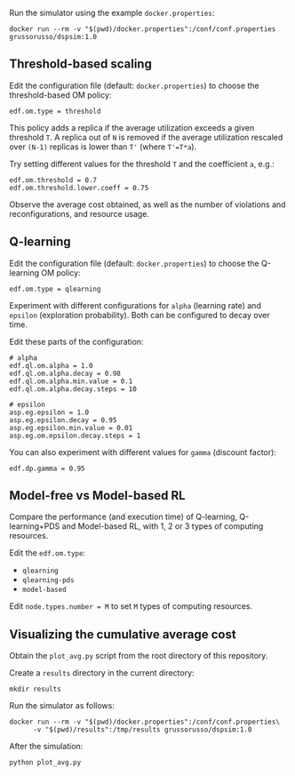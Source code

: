 Run the simulator using the example `docker.properties`:

	docker run --rm -v "$(pwd)/docker.properties":/conf/conf.properties grussorusso/dspsim:1.0

## Threshold-based scaling

Edit the configuration file (default: `docker.properties`) to choose the
threshold-based OM policy:

    edf.om.type = threshold

This policy adds a replica if the average utilization exceeds a given threshold
`T`. A replica out of `N` is removed if the average utilization rescaled over
`(N-1)` replicas is lower than `T'` (where `T'=T*a`).

Try setting different values for the threshold `T` and the coefficient `a`, e.g.:

    edf.om.threshold = 0.7
    edf.om.threshold.lower.coeff = 0.75

Observe the average cost obtained, as well as the number of violations and
reconfigurations, and resource usage.
    
## Q-learning

Edit the configuration file (default: `docker.properties`) to choose the
Q-learning OM policy:

    edf.om.type = qlearning

Experiment with different configurations for `alpha`  (learning rate) and `epsilon`
(exploration probability). Both can be configured to decay over time.

Edit these parts of the configuration:

    # alpha
    edf.ql.om.alpha = 1.0
    edf.ql.om.alpha.decay = 0.98
    edf.ql.om.alpha.min.value = 0.1
    edf.ql.om.alpha.decay.steps = 10

    # epsilon
    asp.eg.epsilon = 1.0
    asp.eg.epsilon.decay = 0.95
    asp.eg.epsilon.min.value = 0.01
    asp.eg.om.epsilon.decay.steps = 1

You can also experiment with different values for `gamma` (discount factor):

    edf.dp.gamma = 0.95

## Model-free vs Model-based RL

Compare the performance (and execution time) of Q-learning, Q-learning+PDS and
Model-based RL, with 1, 2 or 3 types of computing resources.

Edit the `edf.om.type`:

- `qlearning`
- `qlearning-pds`
- `model-based`

Edit `node.types.number = M` to set `M` types of computing resources.

## Visualizing the cumulative average cost

Obtain the `plot_avg.py` script from the root directory of this repository.

Create a `results` directory in the current directory:

    mkdir results

Run the simulator as follows:

	docker run --rm -v "$(pwd)/docker.properties":/conf/conf.properties\
          -v "$(pwd)/results":/tmp/results grussorusso/dspsim:1.0

After the simulation:

    python plot_avg.py
